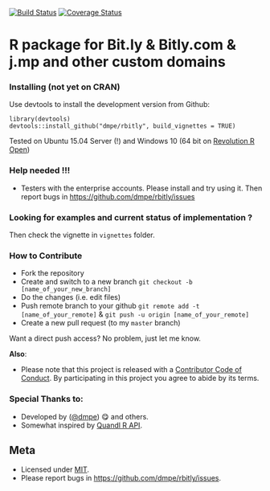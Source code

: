 [![Build Status](https://travis-ci.org/dmpe/rbitly.svg?branch=master)](https://travis-ci.org/dmpe/rbitly)
[![Coverage Status](https://coveralls.io/repos/dmpe/rbitly/badge.svg)](https://coveralls.io/r/dmpe/rbitly)

R package for Bit.ly & Bitly.com & j.mp and other custom domains
=======

### Installing (not yet on CRAN)

Use devtools to install the development version from Github:

```
library(devtools)
devtools::install_github("dmpe/rbitly", build_vignettes = TRUE)
```
Tested on Ubuntu 15.04 Server (!) and Windows 10 (64 bit on [Revolution R Open](http://mran.revolutionanalytics.com/download/))

### Help needed !!!

- Testers with the enterprise accounts. Please install and try using it. Then report bugs in <https://github.com/dmpe/rbitly/issues>

### Looking for examples and current status of implementation ?

Then check the vignette in `vignettes` folder.

### How to Contribute

- Fork the repository
- Create and switch to a new branch `git checkout -b [name_of_your_new_branch]`
- Do the changes (i.e. edit files)
- Push remote branch to your github `git remote add -t [name_of_your_remote]` & `git push -u origin [name_of_your_remote]`
- Create a new pull request (to my `master` branch)

Want a direct push access? No problem, just let me know.

**Also**:
 - Please note that this project is released with a [Contributor Code of Conduct](CONDUCT.md). By participating in this project you agree to abide by its terms.

### Special Thanks to:

- Developed by ([@dmpe](https://www.github.com/dmpe)) :yum: and others.
- Somewhat inspired by [Quandl R API](https://github.com/quandl/R-package/).

## Meta
- Licensed under [MIT](http://en.wikipedia.org/wiki/MIT_License).
- Please report bugs in <https://github.com/dmpe/rbitly/issues>.

<!-- [![ropensci_footer](sdffgdgsghttp://ropensci.org/public_images/github_footer.png)](http://ropensci.org) -->





